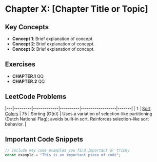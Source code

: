 # Chapter X: [Chapter Title or Topic]

## Key Concepts
- **Concept 1**: Brief explanation of concept.
- **Concept 2**: Brief explanation of concept.
- **Concept 3**: Brief explanation of concept.

## Exercises
- **CHAPTER.1** QQ
- **CHAPTER.2** QQ

## LeetCode Problems
|---|---------|-------------|----------|------------------|-------|
| 1 | [Sort Colors](https://leetcode.com/problems/sort-colors/) | 75 | Sorting (O(n)) | Uses a variation of selection-like partitioning (Dutch National Flag); avoids built-in sort. Reinforces selection-like sort behavior. |

## Important Code Snippets
```typescript
// Include key code examples you find important or tricky
const example = "This is an important piece of code";
```

